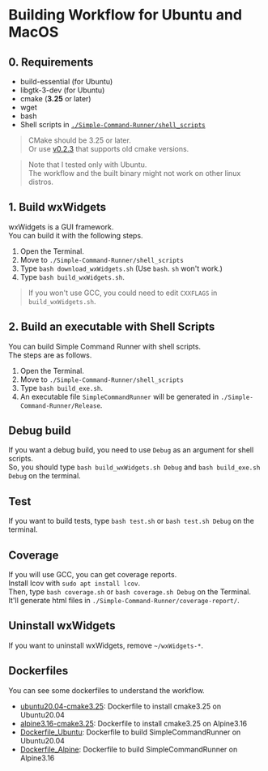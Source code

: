 # Building Workflow for Ubuntu and MacOS

## 0. Requirements

-   build-essential (for Ubuntu)
-   libgtk-3-dev (for Ubuntu)
-   cmake (**3.25** or later)
-   wget
-   bash
-   Shell scripts in [`./Simple-Command-Runner/shell_scripts`](../shell_scripts)

> CMake should be 3.25 or later.  
> Or use [v0.2.3](https://github.com/matyalatte/Simple-Command-Runner/tree/v0.2.3) that supports old cmake versions.  

> Note that I tested only with Ubuntu.  
> The workflow and the built binary might not work on other linux distros.  

## 1. Build wxWidgets

wxWidgets is a GUI framework.  
You can build it with the following steps.

1.  Open the Terminal.
2.  Move to `./Simple-Command-Runner/shell_scripts`
3.  Type `bash download_wxWidgets.sh` (Use `bash`. `sh` won't work.)
4.  Type `bash build_wxWidgets.sh`.

> If you won't use GCC, you could need to edit `CXXFLAGS` in `build_wxWidgets.sh`.  

## 2. Build an executable with Shell Scripts

You can build Simple Command Runner with shell scripts.  
The steps are as follows.

1.  Open the Terminal.
2.  Move to `./Simple-Command-Runner/shell_scripts`
3.  Type `bash build_exe.sh`.
4.  An executable file `SimpleCommandRunner` will be generated in `./Simple-Command-Runner/Release`.

## Debug build

If you want a debug build, you need to use `Debug` as an argument for shell scripts.  
So, you should type `bash build_wxWidgets.sh Debug` and `bash build_exe.sh Debug` on the terminal.  

## Test

If you want to build tests, type `bash test.sh` or `bash test.sh Debug` on the terminal.

## Coverage

If you will use GCC, you can get coverage reports.  
Install lcov with `sudo apt install lcov`.  
Then, type `bash coverage.sh` or `bash coverage.sh Debug` on the Terminal.  
It'll generate html files in `./Simple-Command-Runner/coverage-report/`.

## Uninstall wxWidgets

If you want to uninstall wxWidgets, remove `~/wxWidgets-*`.

## Dockerfiles

You can see some dockerfiles to understand the workflow.  

-   [ubuntu20.04-cmake3.25](https://github.com/matyalatte/Matya-Dockerfiles/blob/main/ubuntu20.04-cmake3.25/Dockerfile): Dockerfile to install cmake3.25 on Ubuntu20.04
-   [alpine3.16-cmake3.25](https://github.com/matyalatte/Matya-Dockerfiles/blob/main/alpine3.16-cmake3.25/Dockerfile): Dockerfile to install cmake3.25 on Alpine3.16
-   [Dockerfile_Ubuntu](../Dockerfile_Ubuntu): Dockerfile to build SimpleCommandRunner on Ubuntu20.04
-   [Dockerfile_Alpine](../Dockerfile_Alpine): Dockerfile to build SimpleCommandRunner on Alpine3.16
